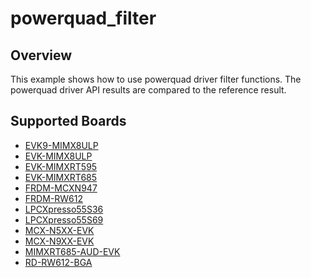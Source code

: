 # powerquad_filter

## Overview
This example shows how to use powerquad driver filter functions.
The powerquad driver API results are compared to the reference result.

## Supported Boards
- [EVK9-MIMX8ULP](../../../_boards/evk9mimx8ulp/driver_examples/powerquad/filter/example_board_readme.md)
- [EVK-MIMX8ULP](../../../_boards/evkmimx8ulp/driver_examples/powerquad/filter/example_board_readme.md)
- [EVK-MIMXRT595](../../../_boards/evkmimxrt595/driver_examples/powerquad/filter/example_board_readme.md)
- [EVK-MIMXRT685](../../../_boards/evkmimxrt685/driver_examples/powerquad/filter/example_board_readme.md)
- [FRDM-MCXN947](../../../_boards/frdmmcxn947/driver_examples/powerquad/filter/example_board_readme.md)
- [FRDM-RW612](../../../_boards/frdmrw612/driver_examples/powerquad/filter/example_board_readme.md)
- [LPCXpresso55S36](../../../_boards/lpcxpresso55s36/driver_examples/powerquad/filter/example_board_readme.md)
- [LPCXpresso55S69](../../../_boards/lpcxpresso55s69/driver_examples/powerquad/filter/example_board_readme.md)
- [MCX-N5XX-EVK](../../../_boards/mcxn5xxevk/driver_examples/powerquad/filter/example_board_readme.md)
- [MCX-N9XX-EVK](../../../_boards/mcxn9xxevk/driver_examples/powerquad/filter/example_board_readme.md)
- [MIMXRT685-AUD-EVK](../../../_boards/mimxrt685audevk/driver_examples/powerquad/filter/example_board_readme.md)
- [RD-RW612-BGA](../../../_boards/rdrw612bga/driver_examples/powerquad/filter/example_board_readme.md)
